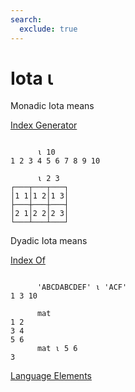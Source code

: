 ```yaml
---
search:
  exclude: true
---
```




<h1 class="heading"><span class="name">Iota</span> <span class="command">⍳</span></h1>


Monadic Iota means


[Index Generator
      ](../primitive-functions/index-generator.md)
```apl

      ⍳ 10
1 2 3 4 5 6 7 8 9 10

      ⍳ 2 3
┌───┬───┬───┐
│1 1│1 2│1 3│
├───┼───┼───┤
│2 1│2 2│2 3│
└───┴───┴───┘
```

Dyadic Iota means


[Index Of
      ](../primitive-functions/index-of.md)
```apl

      'ABCDABCDEF' ⍳ 'ACF'
1 3 10

      mat
1 2
3 4
5 6
      mat ⍳ 5 6
3

```


[Language Elements](./language-elements.md)
